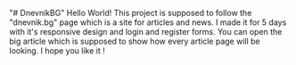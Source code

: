 "# DnevnikBG" 
Hello World! 
This project is supposed to follow the "dnevnik.bg" page which is a site for articles and news. I made it for 5 days with it's responsive 
design and login and register forms. You can open the big article which is supposed to show how every article page will be looking.
I hope you like it ! 
